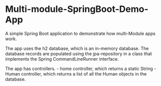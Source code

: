 # Multi-module-SpringBoot-Demo-App
A simple Spring Boot application to demonstrate how multi-Module apps work.

The app uses the h2 database, which is an in-memory database.
The database records are populated using the jpa-repository in a class that implements the Spring CommandLineRunner interface.

The app has controllers.
    - home controller, which returns a static String
    - Human controller, which returns a list of all the Human objects in the database.

